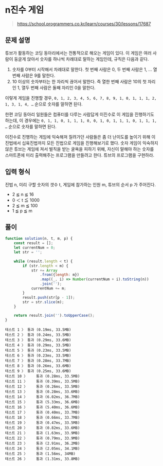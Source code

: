 # n진수 게임
> https://school.programmers.co.kr/learn/courses/30/lessons/17687

## 문제 설명
튜브가 활동하는 코딩 동아리에서는 전통적으로 해오는 게임이 있다. 이 게임은 여러 사람이 둥글게 앉아서 숫자를 하나씩 차례대로 말하는 게임인데, 규칙은 다음과 같다.

1. 숫자를 0부터 시작해서 차례대로 말한다. 첫 번째 사람은 0, 두 번째 사람은 1, … 열 번째 사람은 9를 말한다.
2. 10 이상의 숫자부터는 한 자리씩 끊어서 말한다. 즉 열한 번째 사람은 10의 첫 자리인 1, 열두 번째 사람은 둘째 자리인 0을 말한다.

이렇게 게임을 진행할 경우,
`0, 1, 2, 3, 4, 5, 6, 7, 8, 9, 1, 0, 1, 1, 1, 2, 1, 3, 1, 4, …`
순으로 숫자를 말하면 된다.

한편 코딩 동아리 일원들은 컴퓨터를 다루는 사람답게 이진수로 이 게임을 진행하기도 하는데, 이 경우에는
`0, 1, 1, 0, 1, 1, 1, 0, 0, 1, 0, 1, 1, 1, 0, 1, 1, 1, …`
순으로 숫자를 말하면 된다.

이진수로 진행하는 게임에 익숙해져 질려가던 사람들은 좀 더 난이도를 높이기 위해 이진법에서 십육진법까지 모든 진법으로 게임을 진행해보기로 했다. 숫자 게임이 익숙하지 않은 튜브는 게임에 져서 벌칙을 받는 굴욕을 피하기 위해, 자신이 말해야 하는 숫자를 스마트폰에 미리 출력해주는 프로그램을 만들려고 한다. 튜브의 프로그램을 구현하라.

## 입력 형식
진법 n, 미리 구할 숫자의 갯수 t, 게임에 참가하는 인원 m, 튜브의 순서 p 가 주어진다.

- 2 ≦ n ≦ 16
- 0 ＜ t ≦ 1000
- 2 ≦ m ≦ 100
- 1 ≦ p ≦ m

## 풀이
```js
function solution(n, t, m, p) {
    const result = [];
    let currentNum = 0;
    let str = '';
    
    while (result.length < t) {
        if (str.length < m) {
            str += Array
                .from({length: m})
                .map((_, i) => Number(currentNum + i).toString(n))
                .join('');
            currentNum += m;
        }
        result.push(str[p - 1]);
        str = str.slice(m);
    }
    
    return result.join('').toUpperCase();
}
```

```
테스트 1 〉	통과 (0.19ms, 33.5MB)
테스트 2 〉	통과 (0.24ms, 33.5MB)
테스트 3 〉	통과 (0.29ms, 33.6MB)
테스트 4 〉	통과 (0.29ms, 33.5MB)
테스트 5 〉	통과 (0.23ms, 33.5MB)
테스트 6 〉	통과 (0.23ms, 33.5MB)
테스트 7 〉	통과 (0.28ms, 33.7MB)
테스트 8 〉	통과 (0.26ms, 33.6MB)
테스트 9 〉	통과 (0.25ms, 33.6MB)
테스트 10 〉	통과 (0.28ms, 33.5MB)
테스트 11 〉	통과 (0.39ms, 33.5MB)
테스트 12 〉	통과 (0.26ms, 33.5MB)
테스트 13 〉	통과 (0.28ms, 33.6MB)
테스트 14 〉	통과 (6.02ms, 36.7MB)
테스트 15 〉	통과 (5.33ms, 36.6MB)
테스트 16 〉	통과 (5.40ms, 36.6MB)
테스트 17 〉	통과 (0.40ms, 33.7MB)
테스트 18 〉	통과 (0.66ms, 33.7MB)
테스트 19 〉	통과 (0.47ms, 33.5MB)
테스트 20 〉	통과 (0.82ms, 33.6MB)
테스트 21 〉	통과 (1.63ms, 33.9MB)
테스트 22 〉	통과 (0.79ms, 33.9MB)
테스트 23 〉	통과 (2.91ms, 36.2MB)
테스트 24 〉	통과 (2.05ms, 34.1MB)
테스트 25 〉	통과 (1.56ms, 34MB)
테스트 26 〉	통과 (1.31ms, 33.8MB)
```
